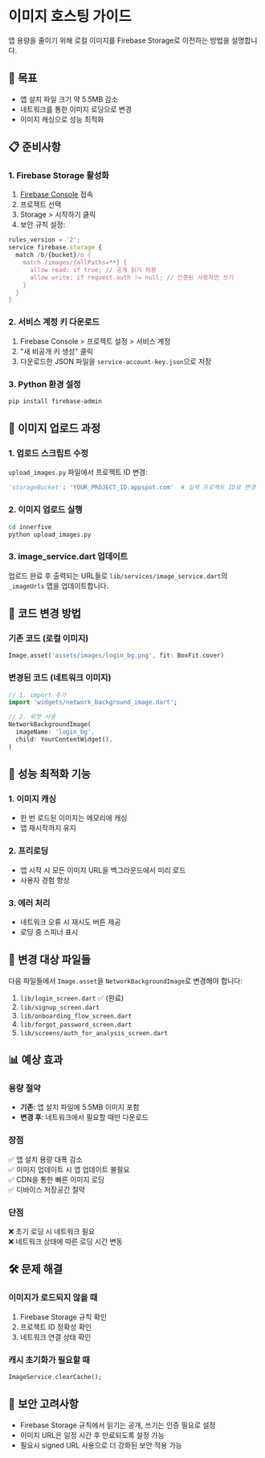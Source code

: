 # 이미지 호스팅 가이드

앱 용량을 줄이기 위해 로컬 이미지를 Firebase Storage로 이전하는 방법을 설명합니다.

## 🎯 목표
- 앱 설치 파일 크기 약 5.5MB 감소
- 네트워크를 통한 이미지 로딩으로 변경
- 이미지 캐싱으로 성능 최적화

## 📋 준비사항

### 1. Firebase Storage 활성화
1. [Firebase Console](https://console.firebase.google.com) 접속
2. 프로젝트 선택
3. Storage > 시작하기 클릭
4. 보안 규칙 설정:
```javascript
rules_version = '2';
service firebase.storage {
  match /b/{bucket}/o {
    match /images/{allPaths=**} {
      allow read: if true; // 공개 읽기 허용
      allow write: if request.auth != null; // 인증된 사용자만 쓰기
    }
  }
}
```

### 2. 서비스 계정 키 다운로드
1. Firebase Console > 프로젝트 설정 > 서비스 계정
2. "새 비공개 키 생성" 클릭
3. 다운로드한 JSON 파일을 `service-account-key.json`으로 저장

### 3. Python 환경 설정
```bash
pip install firebase-admin
```

## 🚀 이미지 업로드 과정

### 1. 업로드 스크립트 수정
`upload_images.py` 파일에서 프로젝트 ID 변경:
```python
'storageBucket': 'YOUR_PROJECT_ID.appspot.com'  # 실제 프로젝트 ID로 변경
```

### 2. 이미지 업로드 실행
```bash
cd innerfive
python upload_images.py
```

### 3. image_service.dart 업데이트
업로드 완료 후 출력되는 URL들로 `lib/services/image_service.dart`의 `_imageUrls` 맵을 업데이트합니다.

## 🔧 코드 변경 방법

### 기존 코드 (로컬 이미지)
```dart
Image.asset('assets/images/login_bg.png', fit: BoxFit.cover)
```

### 변경된 코드 (네트워크 이미지)
```dart
// 1. import 추가
import 'widgets/network_background_image.dart';

// 2. 위젯 사용
NetworkBackgroundImage(
  imageName: 'login_bg',
  child: YourContentWidget(),
)
```

## 📱 성능 최적화 기능

### 1. 이미지 캐싱
- 한 번 로드된 이미지는 메모리에 캐싱
- 앱 재시작까지 유지

### 2. 프리로딩
- 앱 시작 시 모든 이미지 URL을 백그라운드에서 미리 로드
- 사용자 경험 향상

### 3. 에러 처리
- 네트워크 오류 시 재시도 버튼 제공
- 로딩 중 스피너 표시

## 🔄 변경 대상 파일들

다음 파일들에서 `Image.asset`을 `NetworkBackgroundImage`로 변경해야 합니다:

1. `lib/login_screen.dart` ✅ (완료)
2. `lib/signup_screen.dart`
3. `lib/onboarding_flow_screen.dart`
4. `lib/forgot_password_screen.dart`
5. `lib/screens/auth_for_analysis_screen.dart`

## 📊 예상 효과

### 용량 절약
- **기존**: 앱 설치 파일에 5.5MB 이미지 포함
- **변경 후**: 네트워크에서 필요할 때만 다운로드

### 장점
✅ 앱 설치 용량 대폭 감소  
✅ 이미지 업데이트 시 앱 업데이트 불필요  
✅ CDN을 통한 빠른 이미지 로딩  
✅ 디바이스 저장공간 절약

### 단점
❌ 초기 로딩 시 네트워크 필요  
❌ 네트워크 상태에 따른 로딩 시간 변동

## 🛠️ 문제 해결

### 이미지가 로드되지 않을 때
1. Firebase Storage 규칙 확인
2. 프로젝트 ID 정확성 확인
3. 네트워크 연결 상태 확인

### 캐시 초기화가 필요할 때
```dart
ImageService.clearCache();
```

## 🔐 보안 고려사항

- Firebase Storage 규칙에서 읽기는 공개, 쓰기는 인증 필요로 설정
- 이미지 URL은 일정 시간 후 만료되도록 설정 가능
- 필요시 signed URL 사용으로 더 강화된 보안 적용 가능 